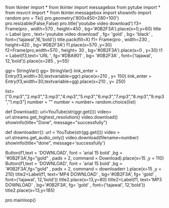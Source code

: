from tkinter import *
from tkinter import messagebox
from pytube import *
from msvcrt import *
from tkinter.messagebox import showinfo
import random
pro = Tk()
pro.geometry('800x450+280+100')
pro.resizable(False,False)
pro.title('youtube video download')
f3= Frame(pro , width=570 , height=450 , bg='#0B2F3A').place(x=0,y=60)
title = Label (pro , text='youtube video download' , fg= 'gold' , bg= 'black' , font=('tajawal',16,'bold'))
title.pack(fill=X)
f1= Frame(pro , width=230 , height=420 , bg='#0B2F3A')
f1.place(x=570 ,y=30)
f2=Frame(pro,width=570 , height= 30 , bg='#0B2F3A').place(x=0 , y=30)
t1 = Label(f3,text='URL ', fg='#DBA901' , bg= '#0B2F3A' , font=('tajawal', 12,'bold')).place(x=285 , y=55)

ggr= StringVar()
gg= StringVar()
iink_enter = Entry(f3,width=30,textvariable=ggr).place(x=210 , y= 150)
iink_enter = Entry(f3,width=30,textvariable=gg).place(x=210 , y= 250)

list= ["0.mp3","2.mp3","3.mp3","4.mp3","5.mp3","6.mp3","7.mp3","8.mp3","9.mp3","1.mp3"]
number = ""
number = number+ random.choice(list)


def Download():
    url=YouTube(str(ggr.get()))
    video= url.streams.get_highest_resolution()
    video.download()
    showinfo(title="Done", message="successfully")


def downloaderr():
    url = YouTube(str(gg.get()))
    video = url.streams.get_audio_only()
    video.download(filename=number)
    showinfo(title="done", message='successfully')


Button(f1,text = 'DOWNLOAD', font = 'arial 15 bold' ,bg = '#0B2F3A',fg="gold" , padx = 2, command = Download).place(x=15 ,y = 110)
Button(f1,text = 'DOWNLOAD', font = 'arial 15 bold' ,bg = '#0B2F3A',fg="gold" , padx = 2, command =  downloaderr ).place(x=15 ,y = 210)
title2=Label(f1, text='MP4 DOWNLOAD' , bg='#0B2F3A', fg= 'gold' , font=('tajawal', 12,'bold'))
title2.place(x=13,y=80)
title2=Label(f1, text='MP3 DOWNLOAD' , bg='#0B2F3A', fg= 'gold' , font=('tajawal', 12,'bold'))
title2.place(x=13,y=185)



pro.mainloop()
